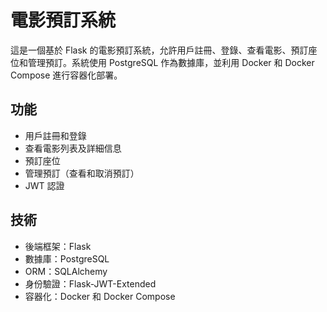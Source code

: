 電影預訂系統
=============
這是一個基於 Flask 的電影預訂系統，允許用戶註冊、登錄、查看電影、預訂座位和管理預訂。系統使用 PostgreSQL 作為數據庫，並利用 Docker 和 Docker Compose 進行容器化部署。

功能
-------------
* 用戶註冊和登錄
* 查看電影列表及詳細信息
* 預訂座位
* 管理預訂（查看和取消預訂）
* JWT 認證

技術
-------------  
* 後端框架：Flask
* 數據庫：PostgreSQL
* ORM：SQLAlchemy
* 身份驗證：Flask-JWT-Extended
* 容器化：Docker 和 Docker Compose
